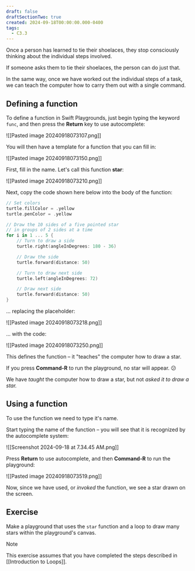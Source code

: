 ```yaml
---
draft: false
draftSectionTwo: true
created: 2024-09-18T00:00:00.000-0400
tags:
  - C3.3
---
```

Once a person has learned to tie their shoelaces, they stop consciously thinking about the individual steps involved.

If someone asks them to tie their shoelaces, the person can do just that.

In the same way, once we have worked out the individual steps of a task, we can teach the computer how to carry them out with a single command.

## Defining a function

To define a function in Swift Playgrounds, just begin typing the keyword `func`, and then press the **Return** key to use autocomplete:

![[Pasted image 20240918073107.png]]

You will then have a template for a function that you can fill in:

![[Pasted image 20240918073150.png]]

First, fill in the name. Let's call this function **star**:

![[Pasted image 20240918073210.png]]

Next, copy the code shown here below into the body of the function:

```swift
// Set colors
turtle.fillColor = .yellow
turtle.penColor = .yellow

// Draw the 10 sides of a five pointed star
// in groups of 2 sides at a time
for i in 1 ... 5 {
	// Turn to draw a side
	turtle.right(angleInDegrees: 180 - 36)

	// Draw the side
	turtle.forward(distance: 50)

	// Turn to draw next side
	turtle.left(angleInDegrees: 72)

	// Draw next side
	turtle.forward(distance: 50)
}
```

... replacing the placeholder:

![[Pasted image 20240918073218.png]]

... with the code:

![[Pasted image 20240918073250.png]]

This defines the function – it "teaches" the computer how to draw a star.

If you press **Command-R** to run the playground, no star will appear. 😕

We have *taught* the computer how to draw a star, but not *asked it to draw a star.*

## Using a function

To use the function we need to type it's name.

Start typing the name of the function – you will see that it is recognized by the autocomplete system:

![[Screenshot 2024-09-18 at 7.34.45 AM.png]]

Press **Return** to use autocomplete, and then **Command-R** to run the playground:

![[Pasted image 20240918073519.png]]

Now, since we have used, or *invoked* the function, we see a star drawn on the screen.

## Exercise

Make a playground that uses the `star` function and a loop to draw many stars within the playground's canvas.

> [!NOTE]
> This exercise assumes that you have completed the steps described in [[Introduction to Loops]].
